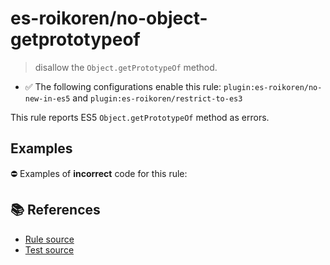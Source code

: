 # es-roikoren/no-object-getprototypeof
> disallow the `Object.getPrototypeOf` method.

- ✅ The following configurations enable this rule: `plugin:es-roikoren/no-new-in-es5` and `plugin:es-roikoren/restrict-to-es3`

This rule reports ES5 `Object.getPrototypeOf` method as errors.

## Examples

⛔ Examples of **incorrect** code for this rule:

<eslint-playground type="bad" code="/*eslint es-roikoren/no-object-getprototypeof: error */
var proto = Object.getPrototypeOf(obj)
" />

## 📚 References

- [Rule source](https://github.com/roikoren755/eslint-plugin-es/blob/v0.0.1/src/rules/no-object-getprototypeof.ts)
- [Test source](https://github.com/roikoren755/eslint-plugin-es/blob/v0.0.1/tests/src/rules/no-object-getprototypeof.ts)
